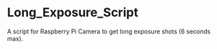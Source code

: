 # Long_Exposure_Script
A script for Raspberry Pi Camera to get long exposure shots (6 seconds max).
